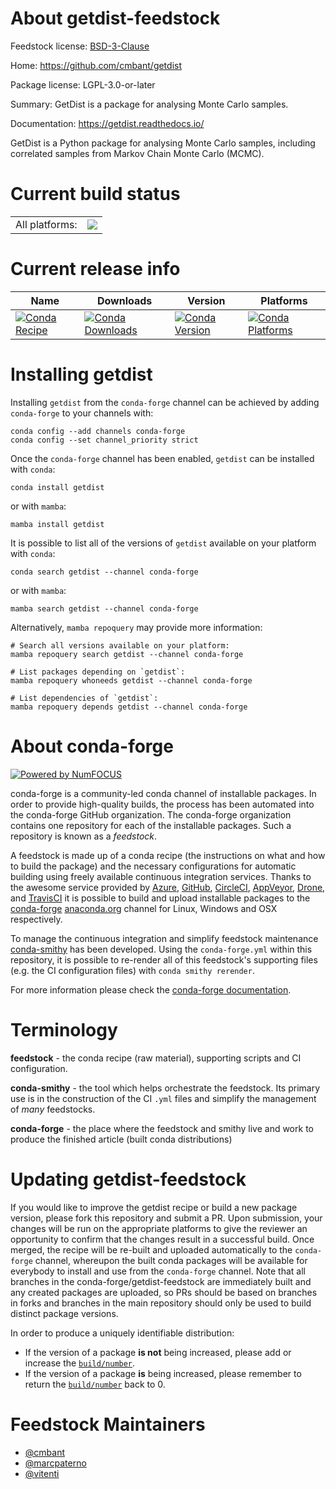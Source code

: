 About getdist-feedstock
=======================

Feedstock license: [BSD-3-Clause](https://github.com/conda-forge/getdist-feedstock/blob/main/LICENSE.txt)

Home: https://github.com/cmbant/getdist

Package license: LGPL-3.0-or-later

Summary: GetDist is a package for analysing Monte Carlo samples.

Documentation: https://getdist.readthedocs.io/

GetDist is a Python package for analysing Monte Carlo samples, including
correlated samples from Markov Chain Monte Carlo (MCMC).


Current build status
====================


<table><tr><td>All platforms:</td>
    <td>
      <a href="https://dev.azure.com/conda-forge/feedstock-builds/_build/latest?definitionId=17279&branchName=main">
        <img src="https://dev.azure.com/conda-forge/feedstock-builds/_apis/build/status/getdist-feedstock?branchName=main">
      </a>
    </td>
  </tr>
</table>

Current release info
====================

| Name | Downloads | Version | Platforms |
| --- | --- | --- | --- |
| [![Conda Recipe](https://img.shields.io/badge/recipe-getdist-green.svg)](https://anaconda.org/conda-forge/getdist) | [![Conda Downloads](https://img.shields.io/conda/dn/conda-forge/getdist.svg)](https://anaconda.org/conda-forge/getdist) | [![Conda Version](https://img.shields.io/conda/vn/conda-forge/getdist.svg)](https://anaconda.org/conda-forge/getdist) | [![Conda Platforms](https://img.shields.io/conda/pn/conda-forge/getdist.svg)](https://anaconda.org/conda-forge/getdist) |

Installing getdist
==================

Installing `getdist` from the `conda-forge` channel can be achieved by adding `conda-forge` to your channels with:

```
conda config --add channels conda-forge
conda config --set channel_priority strict
```

Once the `conda-forge` channel has been enabled, `getdist` can be installed with `conda`:

```
conda install getdist
```

or with `mamba`:

```
mamba install getdist
```

It is possible to list all of the versions of `getdist` available on your platform with `conda`:

```
conda search getdist --channel conda-forge
```

or with `mamba`:

```
mamba search getdist --channel conda-forge
```

Alternatively, `mamba repoquery` may provide more information:

```
# Search all versions available on your platform:
mamba repoquery search getdist --channel conda-forge

# List packages depending on `getdist`:
mamba repoquery whoneeds getdist --channel conda-forge

# List dependencies of `getdist`:
mamba repoquery depends getdist --channel conda-forge
```


About conda-forge
=================

[![Powered by
NumFOCUS](https://img.shields.io/badge/powered%20by-NumFOCUS-orange.svg?style=flat&colorA=E1523D&colorB=007D8A)](https://numfocus.org)

conda-forge is a community-led conda channel of installable packages.
In order to provide high-quality builds, the process has been automated into the
conda-forge GitHub organization. The conda-forge organization contains one repository
for each of the installable packages. Such a repository is known as a *feedstock*.

A feedstock is made up of a conda recipe (the instructions on what and how to build
the package) and the necessary configurations for automatic building using freely
available continuous integration services. Thanks to the awesome service provided by
[Azure](https://azure.microsoft.com/en-us/services/devops/), [GitHub](https://github.com/),
[CircleCI](https://circleci.com/), [AppVeyor](https://www.appveyor.com/),
[Drone](https://cloud.drone.io/welcome), and [TravisCI](https://travis-ci.com/)
it is possible to build and upload installable packages to the
[conda-forge](https://anaconda.org/conda-forge) [anaconda.org](https://anaconda.org/)
channel for Linux, Windows and OSX respectively.

To manage the continuous integration and simplify feedstock maintenance
[conda-smithy](https://github.com/conda-forge/conda-smithy) has been developed.
Using the ``conda-forge.yml`` within this repository, it is possible to re-render all of
this feedstock's supporting files (e.g. the CI configuration files) with ``conda smithy rerender``.

For more information please check the [conda-forge documentation](https://conda-forge.org/docs/).

Terminology
===========

**feedstock** - the conda recipe (raw material), supporting scripts and CI configuration.

**conda-smithy** - the tool which helps orchestrate the feedstock.
                   Its primary use is in the construction of the CI ``.yml`` files
                   and simplify the management of *many* feedstocks.

**conda-forge** - the place where the feedstock and smithy live and work to
                  produce the finished article (built conda distributions)


Updating getdist-feedstock
==========================

If you would like to improve the getdist recipe or build a new
package version, please fork this repository and submit a PR. Upon submission,
your changes will be run on the appropriate platforms to give the reviewer an
opportunity to confirm that the changes result in a successful build. Once
merged, the recipe will be re-built and uploaded automatically to the
`conda-forge` channel, whereupon the built conda packages will be available for
everybody to install and use from the `conda-forge` channel.
Note that all branches in the conda-forge/getdist-feedstock are
immediately built and any created packages are uploaded, so PRs should be based
on branches in forks and branches in the main repository should only be used to
build distinct package versions.

In order to produce a uniquely identifiable distribution:
 * If the version of a package **is not** being increased, please add or increase
   the [``build/number``](https://docs.conda.io/projects/conda-build/en/latest/resources/define-metadata.html#build-number-and-string).
 * If the version of a package **is** being increased, please remember to return
   the [``build/number``](https://docs.conda.io/projects/conda-build/en/latest/resources/define-metadata.html#build-number-and-string)
   back to 0.

Feedstock Maintainers
=====================

* [@cmbant](https://github.com/cmbant/)
* [@marcpaterno](https://github.com/marcpaterno/)
* [@vitenti](https://github.com/vitenti/)


<!-- dummy commit to enable rerendering -->

